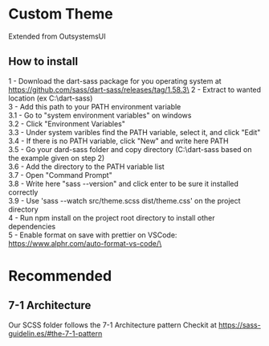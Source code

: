 # Custom Theme
Extended from OutsystemsUI

## How to install
1 - Download the dart-sass package for you operating system at https://github.com/sass/dart-sass/releases/tag/1.58.3\
2 - Extract to wanted location (ex C:\dart-sass)\
3 - Add this path to your PATH environment variable\
    3.1 - Go to "system environment variables" on windows\
    3.2 - Click "Environment Variables"\
    3.3 - Under system varibles find the PATH variable, select it, and click "Edit"\
    3.4 - If there is no PATH variable, click "New" and write here PATH\
    3.5 - Go your dard-sass folder and copy directory (C:\dart-sass based on the example given on step 2)\
    3.6 - Add the directory to the PATH variable list\
    3.7 - Open "Command Prompt"\
    3.8 - Write here "sass --version" and click enter to be sure it installed correctly\
    3.9 - Use 'sass --watch src/theme.scss dist/theme.css' on the project directory\
4 - Run npm install on the project root directory to install other dependencies\
5 - Enable format on save with prettier on VSCode: https://www.alphr.com/auto-format-vs-code/\

# Recommended 

## 7-1 Architecture
Our SCSS folder follows the 7-1 Architecture pattern
Checkit at https://sass-guidelin.es/#the-7-1-pattern
